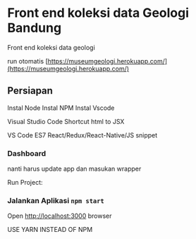 
# Front end koleksi data Geologi Bandung

Front end koleksi data geologi

run otomatis [https://museumgeologi.herokuapp.com/](https://museumgeologi.herokuapp.com/)

## Persiapan

Instal Node
Instal NPM
Instal Vscode

Visual Studio Code Shortcut
html to JSX

VS Code ES7 React/Redux/React-Native/JS snippet

### Dashboard

nanti harus update app dan masukan wrapper

Run Project:

### Jalankan Aplikasi `npm start`

Open [http://localhost:3000](http://localhost:3000) browser

USE YARN INSTEAD OF NPM
